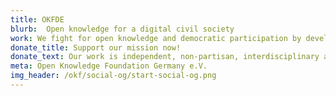 ```yaml
---
title: OKFDE
blurb:  Open knowledge for a digital civil society
work: We fight for open knowledge and democratic participation by developing technologies and tools that strengthen civil society.
donate_title: Support our mission now!
donate_text: Our work is independent, non-partisan, interdisciplinary and non-commercial. With a donation you can help us and our community.
meta: Open Knowledge Foundation Germany e.V.
img_header: /okf/social-og/start-social-og.png
---
```

